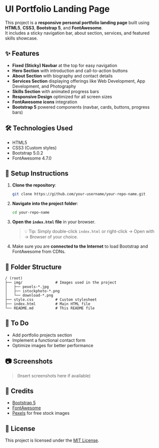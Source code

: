 # UI Portfolio Landing Page

This project is a **responsive personal portfolio landing page** built using **HTML5**, **CSS3**, **Bootstrap 5**, and **FontAwesome**.  
It includes a sticky navigation bar, about section, services, and featured skills showcase.

## ✨ Features

- **Fixed (Sticky) Navbar** at the top for easy navigation
- **Hero Section** with introduction and call-to-action buttons
- **About Section** with biography and contact details
- **Services Section** displaying offerings like Web Development, App Development, and Photography
- **Skills Section** with animated progress bars
- **Responsive Design** optimized for all screen sizes
- **FontAwesome icons** integration
- **Bootstrap 5** powered components (navbar, cards, buttons, progress bars)

## 🛠️ Technologies Used

- HTML5
- CSS3 (Custom styles)
- Bootstrap 5.0.2
- FontAwesome 4.7.0

## 🚀 Setup Instructions

1. **Clone the repository**:

   ```bash
   git clone https://github.com/your-username/your-repo-name.git
   ```

2. **Navigate into the project folder**:

   ```bash
   cd your-repo-name
   ```

3. **Open the `index.html` file** in your browser.

   > 💡 Tip: Simply double-click `index.html` or right-click → Open with → Browser of your choice.

4. Make sure you are **connected to the Internet** to load Bootstrap and FontAwesome from CDNs.

## 📁 Folder Structure

```
/ (root)
├── img/               # Images used in the project
│   ├── pexels-*.jpg
│   ├── istockphoto-*.png
│   └── download-*.png
├── style.css          # Custom stylesheet
├── index.html         # Main HTML file
└── README.md          # This README file
```

## 📌 To Do

- Add portfolio projects section
- Implement a functional contact form
- Optimize images for better performance

## 📷 Screenshots

> (Insert screenshots here if available)

## 🙏 Credits

- [Bootstrap 5](https://getbootstrap.com/)
- [FontAwesome](https://fontawesome.com/)
- [Pexels](https://www.pexels.com/) for free stock images

## 📄 License

This project is licensed under the [MIT License](LICENSE).

